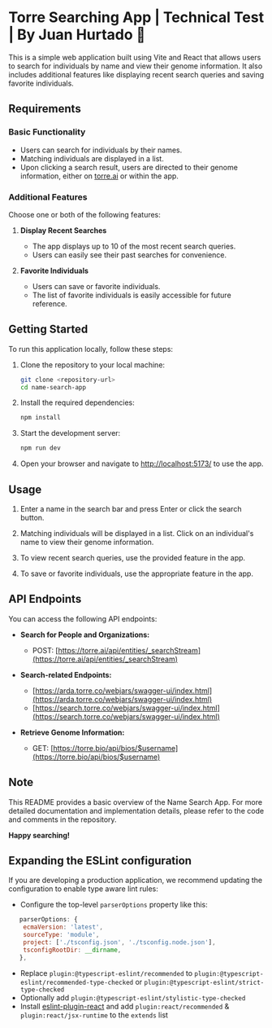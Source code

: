 # Torre Searching App | Technical Test | By Juan Hurtado 🚀

This is a simple web application built using Vite and React that allows users to search for individuals by name and view their genome information. It also includes additional features like displaying recent search queries and saving favorite individuals.

## Requirements

### Basic Functionality

- Users can search for individuals by their names.
- Matching individuals are displayed in a list.
- Upon clicking a search result, users are directed to their genome information, either on [torre.ai](http://torre.ai/) or within the app.

### Additional Features

Choose one or both of the following features:

1. **Display Recent Searches**

    - The app displays up to 10 of the most recent search queries.
    - Users can easily see their past searches for convenience.

2. **Favorite Individuals**

    - Users can save or favorite individuals.
    - The list of favorite individuals is easily accessible for future reference.

## Getting Started

To run this application locally, follow these steps:

1. Clone the repository to your local machine:

   ```bash
   git clone <repository-url>
   cd name-search-app
   ```

2. Install the required dependencies:

   ```bash
   npm install
   ```

3. Start the development server:

   ```bash
   npm run dev
   ```

4. Open your browser and navigate to [http://localhost:5173/](http://localhost:5173/) to use the app.

## Usage

1. Enter a name in the search bar and press Enter or click the search button.

2. Matching individuals will be displayed in a list. Click on an individual's name to view their genome information.

3. To view recent search queries, use the provided feature in the app.

4. To save or favorite individuals, use the appropriate feature in the app.

## API Endpoints

You can access the following API endpoints:

- **Search for People and Organizations:**

  - POST: [https://torre.ai/api/entities/_searchStream](https://torre.ai/api/entities/_searchStream)

- **Search-related Endpoints:**

  - [https://arda.torre.co/webjars/swagger-ui/index.html](https://arda.torre.co/webjars/swagger-ui/index.html)
  - [https://search.torre.co/webjars/swagger-ui/index.html](https://search.torre.co/webjars/swagger-ui/index.html)

- **Retrieve Genome Information:**

  - GET: [https://torre.bio/api/bios/$username](https://torre.bio/api/bios/$username)

## Note

This README provides a basic overview of the Name Search App. For more detailed documentation and implementation details, please refer to the code and comments in the repository.

**Happy searching!**

## Expanding the ESLint configuration

If you are developing a production application, we recommend updating the configuration to enable type aware lint rules:

- Configure the top-level `parserOptions` property like this:

```js
   parserOptions: {
    ecmaVersion: 'latest',
    sourceType: 'module',
    project: ['./tsconfig.json', './tsconfig.node.json'],
    tsconfigRootDir: __dirname,
   },
```

- Replace `plugin:@typescript-eslint/recommended` to `plugin:@typescript-eslint/recommended-type-checked` or `plugin:@typescript-eslint/strict-type-checked`
- Optionally add `plugin:@typescript-eslint/stylistic-type-checked`
- Install [eslint-plugin-react](https://github.com/jsx-eslint/eslint-plugin-react) and add `plugin:react/recommended` & `plugin:react/jsx-runtime` to the `extends` list
